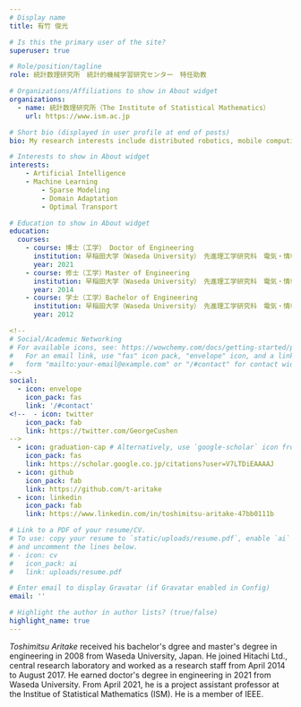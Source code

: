 ```yaml
---
# Display name
title: 有竹 俊光

# Is this the primary user of the site?
superuser: true

# Role/position/tagline
role: 統計数理研究所　統計的機械学習研究センター　特任助教

# Organizations/Affiliations to show in About widget
organizations:
  - name: 統計数理研究所（The Institute of Statistical Mathematics）
    url: https://www.ism.ac.jp

# Short bio (displayed in user profile at end of posts)
bio: My research interests include distributed robotics, mobile computing and programmable matter.

# Interests to show in About widget
interests:
    - Artificial Intelligence
    - Machine Learning
        - Sparse Modeling
        - Domain Adaptation
        - Optimal Transport

# Education to show in About widget
education:
  courses:
    - course: 博士（工学） Doctor of Engineering
      institution: 早稲田大学（Waseda University）　先進理工学研究科　電気・情報生命専攻
      year: 2021
    - course: 修士（工学）Master of Engineering
      institution: 早稲田大学（Waseda University）　先進理工学研究科　電気・情報生命専攻
      year: 2014
    - course: 学士（工学）Bachelor of Engineering
      institution: 早稲田大学（Waseda University）　先進理工学研究科　電気・情報生命工学科
      year: 2012

<!--
# Social/Academic Networking
# For available icons, see: https://wowchemy.com/docs/getting-started/page-builder/#icons
#   For an email link, use "fas" icon pack, "envelope" icon, and a link in the
#   form "mailto:your-email@example.com" or "/#contact" for contact widget.
-->
social:
  - icon: envelope
    icon_pack: fas
    link: '/#contact'
<!--  - icon: twitter
    icon_pack: fab
    link: https://twitter.com/GeorgeCushen
-->
  - icon: graduation-cap # Alternatively, use `google-scholar` icon from `ai` icon pack
    icon_pack: fas
    link: https://scholar.google.co.jp/citations?user=V7LTDiEAAAAJ
  - icon: github
    icon_pack: fab
    link: https://github.com/t-aritake
  - icon: linkedin
    icon_pack: fab
    link: https://www.linkedin.com/in/toshimitsu-aritake-47bb0111b

# Link to a PDF of your resume/CV.
# To use: copy your resume to `static/uploads/resume.pdf`, enable `ai` icons in `params.toml`,
# and uncomment the lines below.
# - icon: cv
#   icon_pack: ai
#   link: uploads/resume.pdf

# Enter email to display Gravatar (if Gravatar enabled in Config)
email: ''

# Highlight the author in author lists? (true/false)
highlight_name: true
---
```

*Toshimitsu Aritake* received his bachelor's dgree and master's degree in engineering in 2008 from Waseda University, Japan.
He joined Hitachi Ltd., central research laboratory and worked as a research staff from April 2014 to August 2017. He earned doctor's degree in engineering in 2021 from Waseda University. From April 2021, he is a project assistant professor at the Institue of Statistical Mathematics (ISM).
He is a member of IEEE.
# 
<!--{{< icon name="download" pack="fas" >}} Download my {{< staticref "uploads/demo_resume.pdf" "newtab" >}}resumé{{< /staticref >}}.-->
